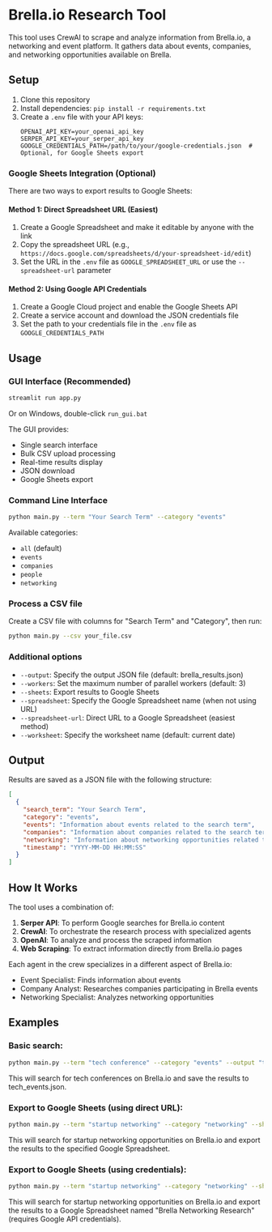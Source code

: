 # Brella.io Research Tool

This tool uses CrewAI to scrape and analyze information from Brella.io, a networking and event platform. It gathers data about events, companies, and networking opportunities available on Brella.

## Setup

1. Clone this repository
2. Install dependencies: `pip install -r requirements.txt`
3. Create a `.env` file with your API keys:
   ```
   OPENAI_API_KEY=your_openai_api_key
   SERPER_API_KEY=your_serper_api_key
   GOOGLE_CREDENTIALS_PATH=/path/to/your/google-credentials.json  # Optional, for Google Sheets export
   ```

### Google Sheets Integration (Optional)

There are two ways to export results to Google Sheets:

#### Method 1: Direct Spreadsheet URL (Easiest)

1. Create a Google Spreadsheet and make it editable by anyone with the link
2. Copy the spreadsheet URL (e.g., `https://docs.google.com/spreadsheets/d/your-spreadsheet-id/edit`)
3. Set the URL in the `.env` file as `GOOGLE_SPREADSHEET_URL` or use the `--spreadsheet-url` parameter

#### Method 2: Using Google API Credentials

1. Create a Google Cloud project and enable the Google Sheets API
2. Create a service account and download the JSON credentials file
3. Set the path to your credentials file in the `.env` file as `GOOGLE_CREDENTIALS_PATH`

## Usage

### GUI Interface (Recommended)

```bash
streamlit run app.py
```

Or on Windows, double-click `run_gui.bat`

The GUI provides:
- Single search interface
- Bulk CSV upload processing
- Real-time results display
- JSON download
- Google Sheets export

### Command Line Interface

```bash
python main.py --term "Your Search Term" --category "events"
```

Available categories:
- `all` (default)
- `events`
- `companies`
- `people`
- `networking`

### Process a CSV file

Create a CSV file with columns for "Search Term" and "Category", then run:

```bash
python main.py --csv your_file.csv
```

### Additional options

- `--output`: Specify the output JSON file (default: brella_results.json)
- `--workers`: Set the maximum number of parallel workers (default: 3)
- `--sheets`: Export results to Google Sheets
- `--spreadsheet`: Specify the Google Spreadsheet name (when not using URL)
- `--spreadsheet-url`: Direct URL to a Google Spreadsheet (easiest method)
- `--worksheet`: Specify the worksheet name (default: current date)

## Output

Results are saved as a JSON file with the following structure:

```json
[
  {
    "search_term": "Your Search Term",
    "category": "events",
    "events": "Information about events related to the search term",
    "companies": "Information about companies related to the search term",
    "networking": "Information about networking opportunities related to the search term",
    "timestamp": "YYYY-MM-DD HH:MM:SS"
  }
]
```

## How It Works

The tool uses a combination of:

1. **Serper API**: To perform Google searches for Brella.io content
2. **CrewAI**: To orchestrate the research process with specialized agents
3. **OpenAI**: To analyze and process the scraped information
4. **Web Scraping**: To extract information directly from Brella.io pages

Each agent in the crew specializes in a different aspect of Brella.io:
- Event Specialist: Finds information about events
- Company Analyst: Researches companies participating in Brella events
- Networking Specialist: Analyzes networking opportunities

## Examples

### Basic search:
```bash
python main.py --term "tech conference" --category "events" --output "tech_events.json"
```

This will search for tech conferences on Brella.io and save the results to tech_events.json.

### Export to Google Sheets (using direct URL):
```bash
python main.py --term "startup networking" --category "networking" --sheets --spreadsheet-url "https://docs.google.com/spreadsheets/d/your-spreadsheet-id/edit"
```

This will search for startup networking opportunities on Brella.io and export the results to the specified Google Spreadsheet.

### Export to Google Sheets (using credentials):
```bash
python main.py --term "startup networking" --category "networking" --sheets --spreadsheet "Brella Networking Research"
```

This will search for startup networking opportunities on Brella.io and export the results to a Google Spreadsheet named "Brella Networking Research" (requires Google API credentials).